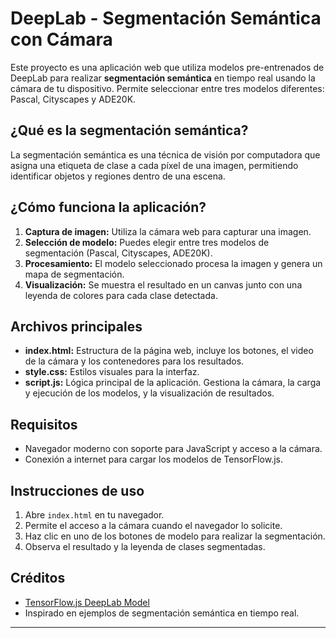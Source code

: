 # DeepLab - Segmentación Semántica con Cámara

Este proyecto es una aplicación web que utiliza modelos pre-entrenados de DeepLab para realizar **segmentación semántica** en tiempo real usando la cámara de tu dispositivo. Permite seleccionar entre tres modelos diferentes: Pascal, Cityscapes y ADE20K.

## ¿Qué es la segmentación semántica?

La segmentación semántica es una técnica de visión por computadora que asigna una etiqueta de clase a cada píxel de una imagen, permitiendo identificar objetos y regiones dentro de una escena.

## ¿Cómo funciona la aplicación?

1. **Captura de imagen:** Utiliza la cámara web para capturar una imagen.
2. **Selección de modelo:** Puedes elegir entre tres modelos de segmentación (Pascal, Cityscapes, ADE20K).
3. **Procesamiento:** El modelo seleccionado procesa la imagen y genera un mapa de segmentación.
4. **Visualización:** Se muestra el resultado en un canvas junto con una leyenda de colores para cada clase detectada.

## Archivos principales

- **index.html:** Estructura de la página web, incluye los botones, el video de la cámara y los contenedores para los resultados.
- **style.css:** Estilos visuales para la interfaz.
- **script.js:** Lógica principal de la aplicación. Gestiona la cámara, la carga y ejecución de los modelos, y la visualización de resultados.

## Requisitos

- Navegador moderno con soporte para JavaScript y acceso a la cámara.
- Conexión a internet para cargar los modelos de TensorFlow.js.

## Instrucciones de uso

1. Abre `index.html` en tu navegador.
2. Permite el acceso a la cámara cuando el navegador lo solicite.
3. Haz clic en uno de los botones de modelo para realizar la segmentación.
4. Observa el resultado y la leyenda de clases segmentadas.

## Créditos

- [TensorFlow.js DeepLab Model](https://github.com/tensorflow/tfjs-models/tree/master/deeplab)
- Inspirado en ejemplos de segmentación semántica en tiempo real.

---


